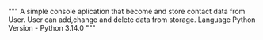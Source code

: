 """
A simple console aplication that become and store contact data from User.
User can add,change and delete data from storage.
Language Python
Version - Python 3.14.0
"""
